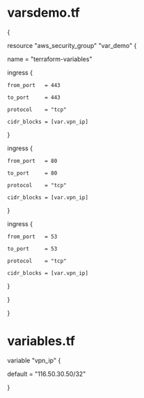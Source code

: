 # varsdemo.tf

{

resource "aws_security_group" "var_demo" {

  name        = "terraform-variables"
  

  ingress {
  
    from_port   = 443
    
    to_port     = 443
    
    protocol    = "tcp"
    
    cidr_blocks = [var.vpn_ip]
    
  }


  ingress {
  
    from_port   = 80
    
    to_port     = 80
    
    protocol    = "tcp"
    
    cidr_blocks = [var.vpn_ip]
    
  }


  ingress {
  
    from_port   = 53
    
    to_port     = 53
    
    protocol    = "tcp"
    
    cidr_blocks = [var.vpn_ip]
    
  }
  
}

}

# variables.tf


variable "vpn_ip" {

  default = "116.50.30.50/32"
  
}
